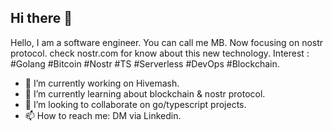 ## Hi there 👋
Hello, I am a software engineer. You can call me MB. 
Now focusing on nostr protocol. 
check nostr.com for know about this new technology.
Interest : #Golang #Bitcoin #Nostr #TS #Serverless #DevOps #Blockchain.
- 🔭 I’m currently working on Hivemash.
- 🌱 I’m currently learning about blockchain & nostr protocol.
- 👯 I’m looking to collaborate on go/typescript projects.
- 📫 How to reach me: DM via Linkedin.

<!--
**MegaBytee/MegaBytee** is a ✨ _special_ ✨ repository because its `README.md` (this file) appears on your GitHub profile.

Here are some ideas to get you started:

- 🔭 I’m currently working on ...
- 🌱 I’m currently learning ...
- 👯 I’m looking to collaborate on ...
- 🤔 I’m looking for help with ...
- 💬 Ask me about ...
- 📫 How to reach me: ...
- 😄 Pronouns: ...
- ⚡ Fun fact: ...
-->
